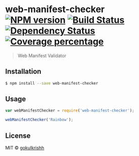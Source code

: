 # web-manifest-checker [![NPM version][npm-image]][npm-url] [![Build Status][travis-image]][travis-url] [![Dependency Status][daviddm-image]][daviddm-url] [![Coverage percentage][coveralls-image]][coveralls-url]
> Web Manifest Validator

## Installation

```sh
$ npm install --save web-manifest-checker
```

## Usage

```js
var webManifestChecker = require('web-manifest-checker');

webManifestChecker('Rainbow');
```
## License

MIT © [gokulkrishh](https://github.com/gokulkrishh)


[npm-image]: https://badge.fury.io/js/web-manifest-checker.svg
[npm-url]: https://npmjs.org/package/web-manifest-checker
[travis-image]: https://travis-ci.org/gokulkrishh/web-manifest-checker.svg?branch=master
[travis-url]: https://travis-ci.org/gokulkrishh/web-manifest-checker
[daviddm-image]: https://david-dm.org/gokulkrishh/web-manifest-checker.svg?theme=shields.io
[daviddm-url]: https://david-dm.org/gokulkrishh/web-manifest-checker
[coveralls-image]: https://coveralls.io/repos/gokulkrishh/web-manifest-checker/badge.svg
[coveralls-url]: https://coveralls.io/r/gokulkrishh/web-manifest-checker
